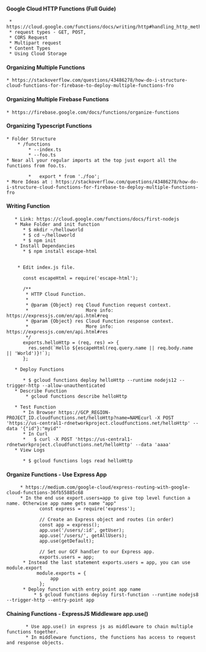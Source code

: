 #### Google Cloud HTTP Functions (Full Guide)

     * https://cloud.google.com/functions/docs/writing/http#handling_http_methods
     * request types - GET, POST, 
     * CORS Request
     * Multipart request
     * Content Types
     * Using Cloud Storage

#### Organizing Multiple Functions

    * https://stackoverflow.com/questions/43486278/how-do-i-structure-cloud-functions-for-firebase-to-deploy-multiple-functions-fro
    
#### Organizing Multiple Firebase Functions
    * https://firebase.google.com/docs/functions/organize-functions
    
#### Organizing Typescript Functions
    * Folder Structure 
        * /functions
            * --index.ts
            * --foo.ts
    * Near all your regular imports at the top just export all the functions from foo.ts.

            *   export * from './foo';
    * More Ideas at : https://stackoverflow.com/questions/43486278/how-do-i-structure-cloud-functions-for-firebase-to-deploy-multiple-functions-fro
            

#### Writing Function

       * Link: https://cloud.google.com/functions/docs/first-nodejs
       * Make Folder and init function
          * $ mkdir ~/helloworld
          * $ cd ~/helloworld
          * $ npm init
       * Install Dependancies 
          * $ npm install escape-html    


        * Edit index.js file.

          const escapeHtml = require('escape-html');

          /**
           * HTTP Cloud Function.
           *
           * @param {Object} req Cloud Function request context.
           *                     More info: https://expressjs.com/en/api.html#req
           * @param {Object} res Cloud Function response context.
           *                     More info: https://expressjs.com/en/api.html#res
           */
          exports.helloHttp = (req, res) => {
            res.send(`Hello ${escapeHtml(req.query.name || req.body.name || 'World')}!`);
          };
          
       * Deploy Functions
       
          * $ gcloud functions deploy helloHttp --runtime nodejs12 --trigger-http --allow-unauthenticated
       * Describe Function 
           * gcloud functions describe helloHttp

       * Test Function
          * In Browser https://GCP_REGION-PROJECT_ID.cloudfunctions.net/helloHttp?name=NAMEcurl -X POST 'https://us-central1-rdnetworkproject.cloudfunctions.net/helloHttp' --data '{"id"}:"myid"'
          * In Curl 
          *   $ curl -X POST 'https://us-central1-rdnetworkproject.cloudfunctions.net/helloHttp' --data 'aaaa'
       * View Logs 
       
          * $ gcloud functions logs read helloHttp

#### Organize Functions - Use Express App 

         * https://medium.com/google-cloud/express-routing-with-google-cloud-functions-36fb55885c68
         * In the end use export.users=app to give top level function a name. Otherwise app name gets name "app"
                const express = require('express');

                // Create an Express object and routes (in order)
                const app = express();
                app.use('/users/:id', getUser);
                app.use('/users/', getAllUsers);
                app.use(getDefault);

                // Set our GCF handler to our Express app.
                exports.users = app;
          * Instead the last statement exports.users = app, you can use module.export
               module.exports = {
                    app
                };
          * Deploy function with entry point app name
              * $ gcloud functions deploy first-function --runtime nodejs8 --trigger-http --entry-point app
         
#### Chaining Functions - ExpressJS Middleware app.use()
           
           * Use app.use() in express js as middleware to chain multiple functions together.
           * In middleware functions, the functions has access to request and response objects.
           
           
